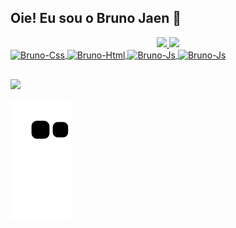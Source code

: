 ## Oie! Eu sou o Bruno Jaen 👋



<div align="center">
  <a href="https://github.com/brunojaen">
  <img height="180em" src="https://github-readme-stats.vercel.app/api?username=brunojaen&show_icons=true&theme=dracula&include_all_commits=true&count_private=true"/>
  <img height="180em" src="https://github-readme-stats.vercel.app/api/top-langs/?username=brunojaen&layout=compact&langs_count=7&theme=dracula"/>
</div>
  
<img align="center" alt="Bruno-Css" height="30" width="40" src="https://cdn.jsdelivr.net/gh/devicons/devicon/icons/css3/css3-original-wordmark.svg" />
  
<img  align="center" alt="Bruno-Html" height="30" width="40" src="https://cdn.jsdelivr.net/gh/devicons/devicon/icons/html5/html5-original-wordmark.svg" />
  
<img  align="center" alt="Bruno-Js" height="30" width="40" src="https://cdn.jsdelivr.net/gh/devicons/devicon/icons/javascript/javascript-original.svg" />
  
<img  align="center" alt="Bruno-Js" height="30" width="40" src="https://cdn.jsdelivr.net/gh/devicons/devicon/icons/python/python-original.svg" />  

##
  
<div>
  <a href="https://www.linkedin.com/in/brunojaen/" target=”_blank”><img src="https://img.shields.io/badge/LinkedIn-0077B5?style=for-the-badge&logo=linkedin&logoColor=white" target=”_blank”</a>

</div>
  
  ![Snake animation](https://github.com/rafaballerini/rafaballerini/blob/output/github-contribution-grid-snake.svg)

